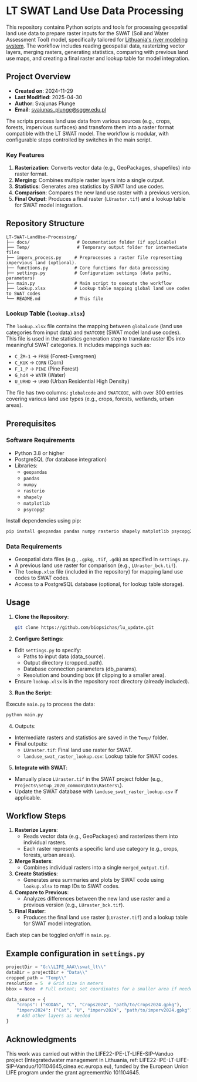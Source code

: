 # LT SWAT Land Use Data Processing

This repository contains Python scripts and tools for processing geospatial land use data to prepare raster inputs for the SWAT (Soil and Water Assessment Tool) model, specifically tailored for [Lithuania's river modeling system](https://srees.sggw.edu.pl/article/view/9790/8738). The workflow includes reading geospatial data, rasterizing vector layers, merging rasters, generating statistics, comparing with previous land use maps, and creating a final raster and lookup table for model integration.

## Project Overview

- **Created on**: 2024-11-29  
- **Last Modified**: 2025-04-30  
- **Author**: Svajunas Plunge  
- **Email**: svajunas_plunge@sggw.edu.pl  

The scripts process land use data from various sources (e.g., crops, forests, impervious surfaces) and transform them into a raster format compatible with the LT SWAT model. The workflow is modular, with configurable steps controlled by switches in the main script.

### Key Features
1. **Rasterization**: Converts vector data (e.g., GeoPackages, shapefiles) into raster format.
2. **Merging**: Combines multiple raster layers into a single output.
3. **Statistics**: Generates area statistics by SWAT land use codes.
4. **Comparison**: Compares the new land use raster with a previous version.
5. **Final Output**: Produces a final raster (`LUraster.tif`) and a lookup table for SWAT model integration.

## Repository Structure

```
LT-SWAT-LandUse-Processing/
├── docs/                  # Documentation folder (if applicable)
├── Temp/                  # Temporary output folder for intermediate files
├── imperv_process.py     # Preprocesses a raster file representing impervious land (optional).
├── functions.py          # Core functions for data processing
├── settings.py           # Configuration settings (data paths, parameters)
├── main.py               # Main script to execute the workflow
├── lookup.xlsx           # Lookup table mapping global land use codes to SWAT codes
└── README.md             # This file
```


### Lookup Table (`lookup.xlsx`)
The `lookup.xlsx` file contains the mapping between `globalcode` (land use categories from input data) and `SWATCODE` (SWAT model land use codes). This file is used in the statistics generation step to translate raster IDs into meaningful SWAT categories. It includes mappings such as:

- `C_ŽM-1` → `FRSE` (Forest-Evergreen)
- `C_KUK` → `CORN` (Corn)
- `F_1_P` → `PINE` (Pine Forest)
- `G_hd4` → `WATR` (Water)
- `U_URHD` → `URHD` (Urban Residential High Density)

The file has two columns: `globalcode` and `SWATCODE`, with over 300 entries covering various land use types (e.g., crops, forests, wetlands, urban areas).

## Prerequisites

### Software Requirements
- Python 3.8 or higher
- PostgreSQL (for database integration)
- Libraries:
  - `geopandas`
  - `pandas`
  - `numpy`
  - `rasterio`
  - `shapely`
  - `matplotlib`
  - `psycopg2`

Install dependencies using pip:
```bash
pip install geopandas pandas numpy rasterio shapely matplotlib psycopg2-binary
```

### Data Requirements
- Geospatial data files (e.g., `.gpkg`, `.tif`, `.gdb`) as specified in `settings.py`.
- A previous land use raster for comparison (e.g., `LUraster_bck.tif`).
- The `lookup.xlsx` file (included in the repository) for mapping land use codes to SWAT codes.
- Access to a PostgreSQL database (optional, for lookup table storage).

## Usage

1. **Clone the Repository**:
   ```bash
   git clone https://github.com/biopsichas/lu_update.git
   ```
2. **Configure Settings**:

- Edit `settings.py` to specify:
    - Paths to input data (data_source).
    - Output directory (cropped_path).
    - Database connection parameters (db_params).
    - Resolution and bounding box (if clipping to a smaller area).
- Ensure `lookup.xlsx` is in the repository root directory (already included).
3. **Run the Script**:

Execute `main.py` to process the data:

   ```bash
   python main.py
   ```
4. Outputs:

- Intermediate rasters and statistics are saved in the `Temp/` folder.
- Final outputs:
  - `LUraster.tif`: Final land use raster for SWAT.
  - `landuse_swat_raster_lookup.csv`: Lookup table for SWAT codes.

5. **Integrate with SWAT**:

- Manually place `LUraster.tif` in the SWAT project folder (e.g., `Projects\Setup_2020_common\Data\Rasters\`).
- Update the SWAT database with `landuse_swat_raster_lookup.csv` if applicable.

## Workflow Steps

1. **Rasterize Layers**:
   - Reads vector data (e.g., GeoPackages) and rasterizes them into individual rasters.
   - Each raster represents a specific land use category (e.g., crops, forests, urban areas).
2. **Merge Rasters**:
   - Combines individual rasters into a single `merged_output.tif`.
3. **Create Statistics**:
   - Generates area summaries and plots by SWAT code using `lookup.xlsx` to map IDs to SWAT codes.
4. **Compare to Previous**:
   - Analyzes differences between the new land use raster and a previous version (e.g., `LUraster_bck.tif`).
5. **Final Raster**:
   - Produces the final land use raster (`LUraster.tif`) and a lookup table for SWAT model integration.
   
Each step can be toggled on/off in `main.py`.

## Example configuration in `settings.py`

```python
projectDir = "G:\\LIFE_AAA\\swat_lt\\"
dataDir = projectDir + "Data\\"
cropped_path = "Temp\\"
resolution = 5  # Grid size in meters
bbox = None  # Full extent; set coordinates for a smaller area if needed

data_source = {
    "crops": ("KODAS", "C", "Crops2024", "path/to/Crops2024.gpkg"),
    "imperv2024": ("Cat", "U", "imperv2024", "path/to/imperv2024.gpkg"),
    # Add other layers as needed
}

```

## Acknowledgments

This work was carried out within the LIFE22-IPE-LT-LIFE-SIP-Vanduo project (Integratedwater management in Lithuania, ref: LIFE22-IPE-LT-LIFE-SIP-Vanduo/101104645,cinea.ec.europa.eu), funded by the European Union LIFE program under the grant agreementNo 101104645.  


   
